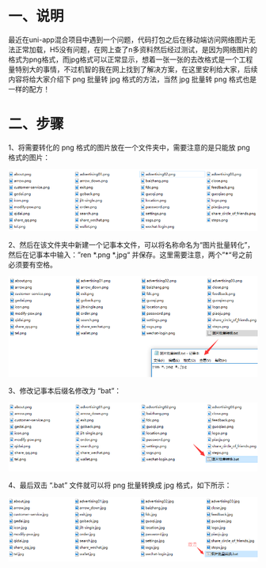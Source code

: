 # 一、说明

最近在uni-app混合项目中遇到一个问题，代码打包之后在移动端访问网络图片无法正常加载，H5没有问题，在网上查了n多资料然后经过测试，是因为网络图片的格式为png格式，而jpg格式可以正常显示，想着一张一张的去改格式是一个工程量特别大的事情，不过机智的我在网上找到了解决方案，在这里安利给大家，后续内容将给大家介绍下 png 批量转 jpg 格式的方法，当然 jpg 批量转 png 格式也是一样的配方！

# 二、步骤

1、将需要转化的 png 格式的图片放在一个文件夹中，需要注意的是只能放 png 格式的图片：

![](./IMGS/convert-img-format-1.png)

2、然后在该文件夹中新建一个记事本文件，可以将名称命名为“图片批量转化”，然后在记事本中输入：”ren \*.png \*.jpg“  并保存。这里需要注意，两个”*“号之前必须要有空格。

![](./IMGS/convert-img-format-2.png)

3、修改记事本后缀名修改为 “bat”：

![](./IMGS/convert-img-format-3.png)

4、最后双击 “.bat” 文件就可以将 png 批量转换成 jpg 格式，如下所示：

![](./IMGS/convert-img-format-4.png)